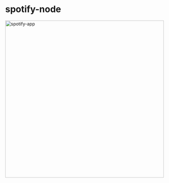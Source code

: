 # spotify-node

<img src="https://i.pinimg.com/originals/ec/d2/46/ecd246a36316edbe5eddb0f2bb5da58b.gif" alt="spotify-app" width="100%" height="500px" objectFit="cover" objectPosition="center" />
